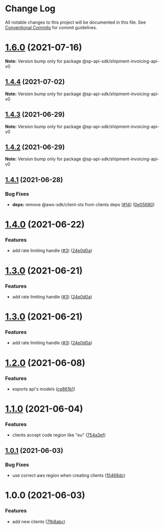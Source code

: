 # Change Log

All notable changes to this project will be documented in this file.
See [Conventional Commits](https://conventionalcommits.org) for commit guidelines.

# [1.6.0](https://github.com/bizon/selling-partner-api-sdk/compare/@sp-api-sdk/shipment-invoicing-api-v0@1.4.4...@sp-api-sdk/shipment-invoicing-api-v0@1.6.0) (2021-07-16)

**Note:** Version bump only for package @sp-api-sdk/shipment-invoicing-api-v0





## [1.4.4](https://github.com/bizon/selling-partner-api-sdk/compare/@sp-api-sdk/shipment-invoicing-api-v0@1.4.3...@sp-api-sdk/shipment-invoicing-api-v0@1.4.4) (2021-07-02)

**Note:** Version bump only for package @sp-api-sdk/shipment-invoicing-api-v0





## [1.4.3](https://github.com/bizon/selling-partner-api-sdk/compare/@sp-api-sdk/shipment-invoicing-api-v0@1.4.2...@sp-api-sdk/shipment-invoicing-api-v0@1.4.3) (2021-06-29)

**Note:** Version bump only for package @sp-api-sdk/shipment-invoicing-api-v0





## [1.4.2](https://github.com/bizon/selling-partner-api-sdk/compare/@sp-api-sdk/shipment-invoicing-api-v0@1.4.1...@sp-api-sdk/shipment-invoicing-api-v0@1.4.2) (2021-06-29)

**Note:** Version bump only for package @sp-api-sdk/shipment-invoicing-api-v0





## [1.4.1](https://github.com/bizon/selling-partner-api-sdk/compare/@sp-api-sdk/shipment-invoicing-api-v0@1.4.0...@sp-api-sdk/shipment-invoicing-api-v0@1.4.1) (2021-06-28)


### Bug Fixes

* **deps:** remove @aws-sdk/client-sts from clients deps ([#14](https://github.com/bizon/selling-partner-api-sdk/issues/14)) ([0e05680](https://github.com/bizon/selling-partner-api-sdk/commit/0e056808c6df8aef4059aafc57c8797f717cce49))





# [1.4.0](https://github.com/bizon/selling-partner-api-sdk/compare/@sp-api-sdk/shipment-invoicing-api-v0@1.2.0...@sp-api-sdk/shipment-invoicing-api-v0@1.4.0) (2021-06-22)


### Features

* add rate limiting handle ([#3](https://github.com/bizon/selling-partner-api-sdk/issues/3)) ([24e0d0a](https://github.com/bizon/selling-partner-api-sdk/commit/24e0d0a7e7795b2ed72a7ed7163e52e469630f08))





# [1.3.0](https://github.com/bizon/selling-partner-api-sdk/compare/@sp-api-sdk/shipment-invoicing-api-v0@1.2.0...@sp-api-sdk/shipment-invoicing-api-v0@1.3.0) (2021-06-21)


### Features

* add rate limiting handle ([#3](https://github.com/bizon/selling-partner-api-sdk/issues/3)) ([24e0d0a](https://github.com/bizon/selling-partner-api-sdk/commit/24e0d0a7e7795b2ed72a7ed7163e52e469630f08))





# [1.3.0](https://github.com/bizon/selling-partner-api-sdk/compare/@sp-api-sdk/shipment-invoicing-api-v0@1.2.0...@sp-api-sdk/shipment-invoicing-api-v0@1.3.0) (2021-06-21)


### Features

* add rate limiting handle ([#3](https://github.com/bizon/selling-partner-api-sdk/issues/3)) ([24e0d0a](https://github.com/bizon/selling-partner-api-sdk/commit/24e0d0a7e7795b2ed72a7ed7163e52e469630f08))





# [1.2.0](https://github.com/bizon/selling-partner-api-sdk/compare/@sp-api-sdk/shipment-invoicing-api-v0@1.1.0...@sp-api-sdk/shipment-invoicing-api-v0@1.2.0) (2021-06-08)


### Features

* exports api's models ([ce861b1](https://github.com/bizon/selling-partner-api-sdk/commit/ce861b1eca84b257978a2755d8fbaa5a8b821ad2))





# [1.1.0](https://github.com/bizon/selling-partner-api-sdk/compare/@sp-api-sdk/shipment-invoicing-api-v0@1.0.1...@sp-api-sdk/shipment-invoicing-api-v0@1.1.0) (2021-06-04)


### Features

* clients accept code region like "eu" ([754a3ef](https://github.com/bizon/selling-partner-api-sdk/commit/754a3ef3e344a3df4d16fd64c365c2971b9f007a))





## [1.0.1](https://github.com/bizon/selling-partner-api-sdk/compare/@sp-api-sdk/shipment-invoicing-api-v0@1.0.0...@sp-api-sdk/shipment-invoicing-api-v0@1.0.1) (2021-06-03)


### Bug Fixes

* use correct aws region when creating clients ([15468dc](https://github.com/bizon/selling-partner-api-sdk/commit/15468dc1fa7bf1a85bd69ebc2f3764ce7fc6a9b8))





# 1.0.0 (2021-06-03)


### Features

* add new clients ([7fb8abc](https://github.com/bizon/selling-partner-api-sdk/commit/7fb8abcd9b8a6fd06ca6d44dd3608e8ade1779fd))
